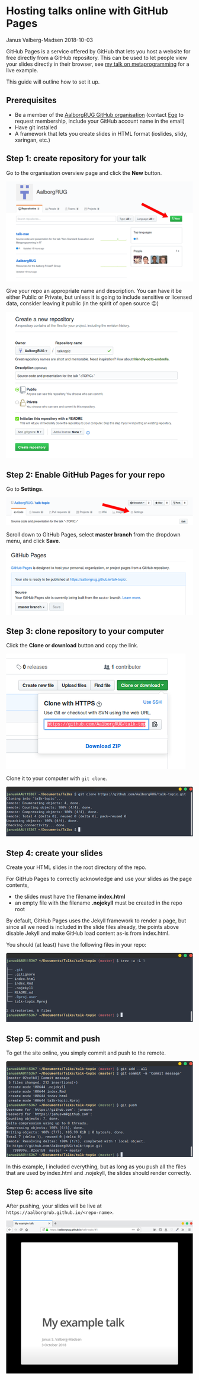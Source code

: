 Hosting talks online with GitHub Pages
================
Janus Valberg-Madsen
2018-10-03

<!-- hosting.md is generated from hosting.Rmd. Please edit that file -->
GitHub Pages is a service offered by GitHub that lets you host a website for free directly from a GitHub repository. This can be used to let people view your slides directly in their browser, see [my talk on metaprogramming](https://aalborgrug.github.io/talk-nse) for a live example.

This guide will outline how to set it up.

Prerequisites
-------------

-   Be a member of the [AalborgRUG GitHub organisation](https://github.com/AalborgRUG) (contact [Ege](mailto:rubak@math.aau.dk) to request membership, include your GitHub account name in the email)
-   Have git installed
-   A framework that lets you create slides in HTML format (ioslides, slidy, xaringan, etc.)

Step 1: create repository for your talk
---------------------------------------

Go to the organisation overview page and click the **New** button.

![](img/hosting/new-repo-1.png)

Give your repo an appropriate name and description. You can have it be either Public or Private, but unless it is going to include sensitive or licensed data, consider leaving it public (in the spirit of open source 😉)

![](img/hosting/new-repo-2.png)

Step 2: Enable GitHub Pages for your repo
-----------------------------------------

Go to **Settings**.

![](img/hosting/settings-pages-1.png)

Scroll down to GitHub Pages, select **master branch** from the dropdown menu, and click **Save**.

![](img/hosting/settings-pages-2.png)

Step 3: clone repository to your computer
-----------------------------------------

Click the **Clone or download** button and copy the link.

![](img/hosting/clone-repo-1.png)

Clone it to your computer with `git clone`.

![](img/hosting/clone-repo-2.png)

Step 4: create your slides
--------------------------

Create your HTML slides in the root directory of the repo.

For GitHub Pages to correctly acknowledge and use your slides as the page contents,

-   the slides must have the filename **index.html**
-   an empty file with the filename **.nojekyll** must be created in the repo root

By default, GitHub Pages uses the Jekyll framework to render a page, but since all we need is included in the slide files already, the points above disable Jekyll and make GitHub load content as-is from index.html.

You should (at least) have the following files in your repo:

![](img/hosting/files.png)

Step 5: commit and push
-----------------------

To get the site online, you simply commit and push to the remote.

![](img/hosting/commit-push.png)

In this example, I included everything, but as long as you push all the files that are used by index.html and .nojekyll, the slides should render correctly.

Step 6: access live site
------------------------

After pushing, your slides will be live at `https://aalborgrub.github.io/<repo-name>`.

![](img/hosting/live-talk.png)

